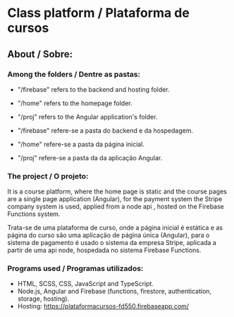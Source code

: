 # Class platform / Plataforma de cursos 

## About / Sobre:

### Among the folders / Dentre as pastas:
- "/firebase" refers to the backend and hosting folder.
- "/home" refers to the homepage folder.
- "/proj" refers to the Angular application's folder.

- "/firebase" refere-se a pasta do backend e da hospedagem.
- "/home" refere-se a pasta da página inicial.
- "/proj" refere-se a pasta da da aplicação Angular.

### The project / O projeto:
It is a course platform, where the home page is static and the course pages are a single page application (Angular), for the payment system the Stripe company system is used, applied from a node api , hosted on the Firebase Functions system.

Trata-se de uma plataforma de curso, onde a página inicial é estática e as página do curso são uma aplicação de página única (Angular), para o sistema de pagamento é usado o sistema da empresa Stripe, aplicada a partir de uma api node, hospedada no sistema Firebase Functions.

### Programs used / Programas utilizados:
- HTML, SCSS, CSS, JavaScript and TypeScript.
- Node.js, Angular and Firebase (functions, firestore, authentication, storage, hosting).
- Hosting: https://plataformacursos-fd550.firebaseapp.com/


